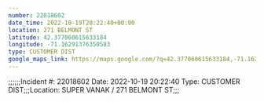 ```yaml
---
number: 22018602
date_time: 2022-10-19T20:22:40+00:00
location: 271 BELMONT ST
latitude: 42.377060615633184
longitude: -71.16291376350583
type: CUSTOMER DIST
google_maps_link: https://maps.google.com/?q=42.377060615633184,-71.16291376350583
---
```


;;;;;;Incident #: 22018602  Date: 2022-10-19 20:22:40   Type: CUSTOMER DIST;;;Location: SUPER VANAK / 271 BELMONT ST;;;
